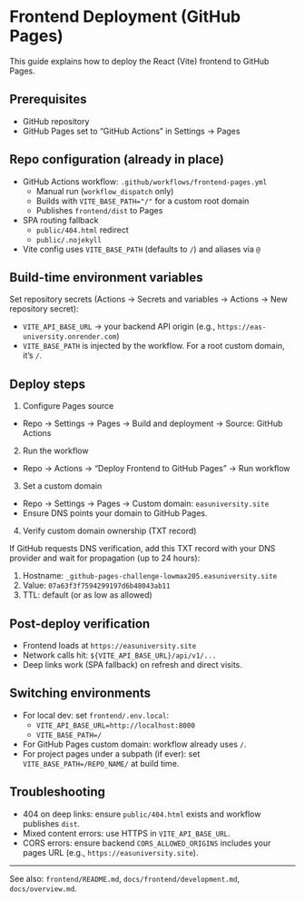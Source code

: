 # Frontend Deployment (GitHub Pages)

This guide explains how to deploy the React (Vite) frontend to GitHub Pages.

## Prerequisites

- GitHub repository
- GitHub Pages set to “GitHub Actions” in Settings → Pages

## Repo configuration (already in place)

- GitHub Actions workflow: `.github/workflows/frontend-pages.yml`
  - Manual run (`workflow_dispatch` only)
  - Builds with `VITE_BASE_PATH="/"` for a custom root domain
  - Publishes `frontend/dist` to Pages
- SPA routing fallback
  - `public/404.html` redirect
  - `public/.nojekyll`
- Vite config uses `VITE_BASE_PATH` (defaults to `/`) and aliases via `@`

## Build-time environment variables

Set repository secrets (Actions → Secrets and variables → Actions → New repository secret):

- `VITE_API_BASE_URL` → your backend API origin (e.g., `https://eas-university.onrender.com`)
- `VITE_BASE_PATH` is injected by the workflow. For a root custom domain, it’s `/`.

## Deploy steps

1. Configure Pages source

- Repo → Settings → Pages → Build and deployment → Source: GitHub Actions

2. Run the workflow

- Repo → Actions → “Deploy Frontend to GitHub Pages” → Run workflow

3. Set a custom domain

- Repo → Settings → Pages → Custom domain: `easuniversity.site`
- Ensure DNS points your domain to GitHub Pages.

4. Verify custom domain ownership (TXT record)

If GitHub requests DNS verification, add this TXT record with your DNS provider and wait for propagation (up to 24 hours):

1. Hostname: `_github-pages-challenge-lowmax205.easuniversity.site`
2. Value: `07a63f3f7594299197d6b48043ab11`
3. TTL: default (or as low as allowed)

## Post-deploy verification

- Frontend loads at `https://easuniversity.site`
- Network calls hit: `${VITE_API_BASE_URL}/api/v1/...`
- Deep links work (SPA fallback) on refresh and direct visits.

## Switching environments

- For local dev: set `frontend/.env.local`:
  - `VITE_API_BASE_URL=http://localhost:8000`
  - `VITE_BASE_PATH=/`
- For GitHub Pages custom domain: workflow already uses `/`.
- For project pages under a subpath (if ever): set `VITE_BASE_PATH=/REPO_NAME/` at build time.

## Troubleshooting

- 404 on deep links: ensure `public/404.html` exists and workflow publishes `dist`.
- Mixed content errors: use HTTPS in `VITE_API_BASE_URL`.
- CORS errors: ensure backend `CORS_ALLOWED_ORIGINS` includes your pages URL (e.g., `https://easuniversity.site`).

---

See also: `frontend/README.md`, `docs/frontend/development.md`, `docs/overview.md`.
